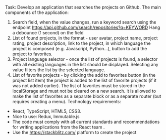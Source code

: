 Task: Develop an application that searches the projects on Github. The main components of the application:

1. Search field, when the value changes, run a keyword search using the endpoint
   https://api.github.com/search/repositories?q=KEYWORD
   Hang a debounce (1 second) on the field
2. List of found projects, in the format - user avatar, project name, project rating, project description, link to the
   project, in which language the project is composed (e.g. Javascript, Python...), button to add the project to
   favorites.
3. Project language selector - once the list of projects is found, a selector with all existing languages in the list
   should be displayed. Selecting any value filters the list by the selected language.
4. List of favorite projects - by clicking the add to favorites button (in the project list item) the project is added
   to the list of favorite projects (if it was not added earlier). The list of favorites must be stored in the
   localStorage and must not be cleared on a new search. It is allowed to make the list of favorites as a separate block
   or as a separate router (but requires creating a menu). Technology requirements:

- React, TypeScript, HTML5, CSS3.
- Nice to use: Redux, Immutable.js
- The code must comply with all current standards and recommendations for writing applications from the React team .
- Use the https://stackblitz.com/ platform to create the project
